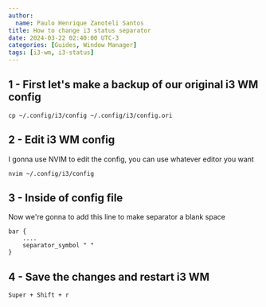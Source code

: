 ```yaml
---
author:
  name: Paulo Henrique Zanoteli Santos
title: How to change i3 status separator
date: 2024-03-22 02:40:00 UTC-3
categories: [Guides, Window Manager]
tags: [i3-wm, i3-status]
---
```


## 1 - First let's make a backup of our original i3 WM config

```shell
cp ~/.config/i3/config ~/.config/i3/config.ori
```

## 2 - Edit i3 WM config 

I gonna use NVIM to edit the config, you can use whatever editor you want

```shell
nvim ~/.config/i3/config
```

## 3 - Inside of config file

Now we're gonna to add this line to make separator a blank space

```shell
bar {
    ....
    separator_symbol " "
}
```

## 4 - Save the changes and restart i3 WM

```shell
Super + Shift + r
```
